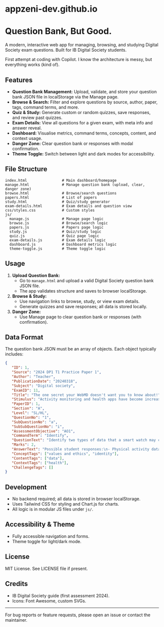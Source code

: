 # appzeni-dev.github.io
# Question Bank, But Good.

A modern, interactive web app for managing, browsing, and studying Digital Society exam questions. Built for IB Digital Society students.

First attempt at coding with Copilot. I know the architecture is messy, but everything works (kind of).

## Features
- **Question Bank Management:** Upload, validate, and store your question bank JSON file in localStorage via the Manage page.
- **Browse & Search:** Filter and explore questions by source, author, paper, tags, command terms, and more.
- **Quiz & Study:** Generate custom or random quizzes, save responses, and review past quizzes.
- **Exam Details:** View all questions for a given exam, with meta info and answer reveal.
- **Dashboard:** Visualise metrics, command terms, concepts, content, and context usage.
- **Danger Zone:** Clear question bank or responses with modal confirmation.
- **Theme Toggle:** Switch between light and dark modes for accessibility.

## File Structure
```
index.html                # Main dashboard/homepage
manage.html               # Manage question bank (upload, clear, danger zone)
browse.html               # Browse/search questions
papers.html               # List of papers
study.html                # Quiz/study generator
exam-details.html         # Exam details and question view
css/styles.css            # Custom styles
js/
  manage.js               # Manage page logic
  browse.js               # Browse/search logic
  papers.js               # Papers page logic
  study.js                # Quiz/study logic
  quiz.js                 # Quiz page logic
  exam-details.js         # Exam details logic
  dashboard.js            # Dashboard metrics logic
  theme-toggle.js         # Theme toggle logic
```

## Usage
1. **Upload Question Bank:**
   - Go to `manage.html` and upload a valid Digital Society question bank JSON file.
   - The app validates structure and saves to browser localStorage.
2. **Browse & Study:**
   - Use navigation links to browse, study, or view exam details.
   - Generate quizzes and save responses; all data is stored locally.
3. **Danger Zone:**
   - Use Manage page to clear question bank or responses (with confirmation).

## Data Format

The question bank JSON must be an array of objects. Each object typically includes:

```json
{
   "ID": 1,
   "Source": "2024 DP1 T1 Practice Paper 1",
   "Author": "Teacher",
   "PublicationDate": "20240318",
   "Subject": "Digital society",
   "ExamID": 11,
   "Title": "The one secret your WebMD doesn't want you to know about!",
   "Stimulus": "Activity monitoring and health apps have become increasingly prevalent in today's digital landscape, offering individuals tools to track their physical activity, monitor health metrics, and achieve wellness goals. However, alongside their benefits, concerns have arisen regarding the privacy and security of personal health information, as well as the potential for targeted advertising and content recommendations based on users' data.",
   "PaperID": 1,
   "Section": "A",
   "Level": "SL/HL",
   "QuestionNo": "1",
   "SubQuestionNo": "a",
   "SubSubQuestionNo": "i",
   "AssessmentObjective": "AO1",
   "CommandTerm": "Identify",
   "QuestionText": "Identify two types of data that a smart watch may capture about its owner.",
   "Marks": 2,
   "AnswerText": "Possible student responses:\n- Physical activity data, such as step counts, distance travelled, or calories burned.\n- Health metrics data, including heart rate, sleep patterns, or blood oxygen levels.",
   "ConceptTags": ["values and ethics", "identity"],
   "ContentTags": ["data"],
   "ContextTags": ["health"],
   "ChallengeTags": []
}
```

## Development
- No backend required; all data is stored in browser localStorage.
- Uses Tailwind CSS for styling and Chart.js for charts.
- All logic is in modular JS files under `js/`.

## Accessibility & Theme
- Fully accessible navigation and forms.
- Theme toggle for light/dark mode.

## License
MIT License. See LICENSE file if present.

## Credits
- IB Digital Society guide (first assessment 2024).
- Icons: Font Awesome, custom SVGs.

---
For bug reports or feature requests, please open an issue or contact the maintainer.